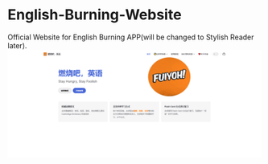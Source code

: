 # English-Burning-Website

Official Website for English Burning APP(will be changed to Stylish Reader later).
![alt text](./docs/src/public/screen-shot.png)
